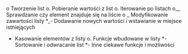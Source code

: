 o Tworzenie list
o. Pobieranie wartości z list
o. lterowanie po listach
o__ Sprawdzanie czy element znajduje się na liście
o _ Modyfikowanie zawartości listy
*_- Dodawanie nowych wartości i wstawianie w miejsce istniejących
+ Kasowanie elementów z listy
o. Funkcje wbudowane w listy
*- Sortowanie i odwracanie list
*- Inne ciekawe funkcje i możliwości
